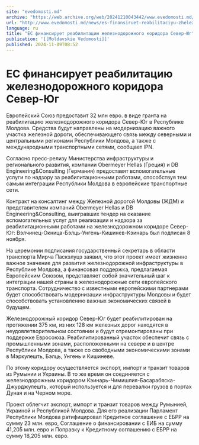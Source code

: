 ```yaml
---
site: "evedomosti.md"
archive: "https://web.archive.org/web/20241210043442/www.evedomosti.md/news/es-finansiruet-reabilitaciyu-zheleznodorozhnogo-koridora-sev"
url: "http://www.evedomosti.md/news/es-finansiruet-reabilitaciyu-zheleznodorozhnogo-koridora-sev"
language: ru
title: "ЕС финансирует реабилитацию железнодорожного коридора Север-Юг"
publication: '[[Moldavskie Vedomosti]]'
published: 2024-11-09T08:52
---
```


# ЕС финансирует реабилитацию железнодорожного коридора Север-Юг

Европейский Союз предоставит 32 млн евро. в виде гранта на реабилитацию железнодорожного коридора Север-Юг в Республике Молдова. Средства будут направлены на модернизацию важного участка железной дороги, обеспечивающего связь между северными и центральными регионами Республики Молдова, а также с международными транспортными сетями, сообщает IPN.

Согласно пресс-релизу Министерства инфраструктуры и регионального развития, компании Obermeyer Hellas (Греция) и DB Engineering&Consulting (Германия) предоставят вспомогательные услуги по надзору за реабилитационными работами, способствуя тем самым интеграции Республики Молдова в европейские транспортные сети.

Контракт на консалтинг между Железной дорогой Молдовы (ЖДМ) и представителем компаний Obermeyer Hellas и DB Engineering&Consulting, выигравших тендер на оказание вспомогательных услуг для реализации и надзора за реабилитационными работами на железнодорожном коридоре Север-Юг: Вэлчинец-Окница-Бэлць-Унгень-Кишинев-Кэинарь был подписан 8 ноября.

На церемонии подписания государственный секретарь в области транспорта Мирча Паскэлуцэ заявил, что этот проект имеет жизненно важное значение для развития железнодорожной инфраструктуры в Республике Молдова, а финансовая поддержка, предлагаемая Европейским Союзом, представляет собой значительный шаг к интеграции нашей страны в железнодорожные сети европейского транспорта. Сотрудничество с известными европейскими партнерами будет способствовать модернизации инфраструктуры Молдовы и будет способствовать установлению важных экономических связей в будущем.

Железнодорожный коридор Север-Юг будет реабилитирован на протяжении 375 км, из них 128 км железных дорог находятся в неудовлетворительном состоянии и будут отремонтированы при поддержке Евросоюза. Реабилитированный участок обеспечит связь с промышленными зонами, расположенными на севере и в центре Республики Молдова, а также со свободными экономическими зонами в Мэркулешть, Бэлць, Унгень и Кишиневе.

По этому коридору осуществляется экспорт, импорт и транзит товаров из Румынии и Украины. В то же время он соединяется с железнодорожным коридором Кэинарь-Чимишлия-Басарабяска-Джурджулешть, который используется и для перевалки грузов в портах Дуная и на Черном море.

Проект облегчит экспорт, импорт и транзит товаров между Румынией, Украиной и Республикой Молдова. Для его реализации Парламент Республики Молдова ратифицировал Кредитное соглашение с ЕБРР на сумму 23 млн. евро, Соглашение о финансировании с ЕИБ на сумму 41,205 млн. евро и Поправку к Кредитному соглашению с ЕБРР на сумму 18,205 млн. евро.